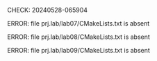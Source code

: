 CHECK: 20240528-065904
ERROR: file prj.lab/lab07/CMakeLists.txt is absent
ERROR: file prj.lab/lab08/CMakeLists.txt is absent
ERROR: file prj.lab/lab09/CMakeLists.txt is absent
